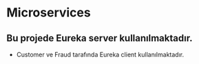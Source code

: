 # Microservices

## Bu projede Eureka server kullanılmaktadır.

- Customer ve Fraud tarafında Eureka client kullanılmaktadır.